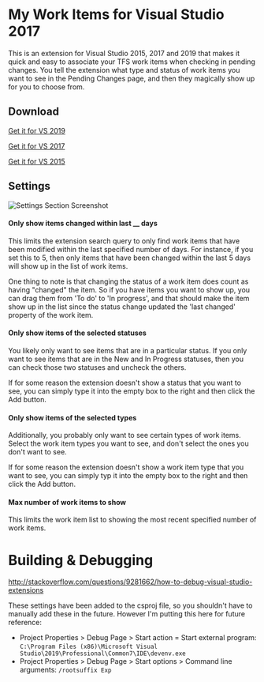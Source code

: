 # My Work Items for Visual Studio 2017

This is an extension for Visual Studio 2015, 2017 and 2019 that makes it quick and easy to 
associate your TFS work items when checking in pending changes. You tell the 
extension what type and status of work items you want to see in the Pending 
Changes page, and then they magically show up for you to choose from.

## Download

[Get it for VS 2019](https://marketplace.visualstudio.com/items?itemName=TheRealRafeKemmis.mwivs2019)

[Get it for VS 2017](https://marketplace.visualstudio.com/items?itemName=TheRealRafeKemmis.MyWorkItemsforVS2017)

[Get it for VS 2015](https://marketplace.visualstudio.com/items?itemName=TheRealRafeKemmis.MyWorkItemsOnPendingChangesPageforVisualStudio2015)

## Settings

![Settings Section Screenshot](docs/images/settings.png)

#### Only show items changed within last __ days

This limits the extension search query to only find work items that have been
modified within the last specified number of days. For instance, if you set this
to 5, then only items that have been changed within the last 5 days will show up 
in the list of work items.

One thing to note is that changing the status of a work item does count as having
"changed" the item. So if you have items you want to show up, you can drag them
from 'To do' to 'In progress', and that should make the item show up in the list
since the status change updated the 'last changed' property of the work item.

#### Only show items of the selected statuses

You likely only want to see items that are in a particular status. If you only
want to see items that are in the New and In Progress statuses, then you can 
check those two statuses and uncheck the others.

If for some reason the extension doesn't show a status that you want to see,
you can simply type it into the empty box to the right and then click the Add button.

#### Only show items of the selected types

Additionally, you probably only want to see certain types of work items. Select the
work item types you want to see, and don't select the ones you don't want to see.

If for some reason the extension doesn't show a work item type that you want to see,
you can simply typ it into the empty box to the right and then click the Add button.

#### Max number of work items to show

This limits the work item list to showing the most recent specified number of work items.

# Building & Debugging

http://stackoverflow.com/questions/9281662/how-to-debug-visual-studio-extensions

These settings have been added to the csproj file, so you shouldn't have to manually add these in the future. However I'm putting this here for future reference:

- Project Properties > Debug Page > Start action = Start external program: `C:\Program Files (x86)\Microsoft Visual Studio\2019\Professional\Common7\IDE\devenv.exe`
- Project Properties > Debug Page > Start options > Command line arguments: `/rootsuffix Exp`